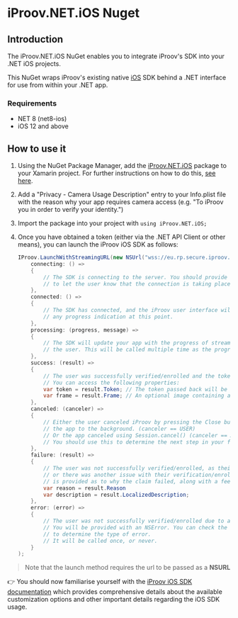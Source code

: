 # iProov.NET.iOS Nuget

## Introduction

The iProov.NET.iOS NuGet enables you to integrate iProov's SDK into your .NET iOS projects. 

This NuGet wraps iProov's existing native [iOS](https://github.com/iProov/ios) SDK behind a .NET interface for use from within your .NET app.

### Requirements

- NET 8 (net8-ios)
- iOS 12 and above


## How to use it

1. Using the NuGet Package Manager, add the [iProov.NET.iOS](https://www.nuget.org/packages/iProov.NET.iOS/) package to your Xamarin project. For further instructions on how to do this, [see here](https://learn.microsoft.com/en-us/nuget/consume-packages/install-use-packages-visual-studio).

2. Add a "Privacy - Camera Usage Description" entry to your Info.plist file with the reason why your app requires camera access (e.g. "To iProov you in order to verify your identity.")

3. Import the package into your project with `using iProov.NET.iOS;`

4. Once you have obtained a token (either via the .NET API Client or other means), you can launch the iProov iOS SDK as follows:

	```csharp
	IProov.LaunchWithStreamingURL(new NSUrl("wss://eu.rp.secure.iproov.me/ws"), token, new IPOptions(), // Substitute streaming URL as appropriate
		connecting: () =>
		{
			// The SDK is connecting to the server. You should provide an indeterminate progress indicator
			// to let the user know that the connection is taking place.
		},
		connected: () =>
		{
			// The SDK has connected, and the iProov user interface will now be displayed. You should hide
			// any progress indication at this point.
		},
		processing: (progress, message) =>
		{
			// The SDK will update your app with the progress of streaming to the server and authenticating
			// the user. This will be called multiple time as the progress updates.
		},
		success: (result) =>
		{
			// The user was successfully verified/enrolled and the token has been validated.
			// You can access the following properties:
			var token = result.Token; // The token passed back will be the same as the one passed in to the original call
			var frame = result.Frame; // An optional image containing a single frame of the user, if enabled for your service provider
		},
		canceled: (canceler) =>
		{
			// Either the user canceled iProov by pressing the Close button at the top left or sending
			// the app to the background. (canceler == USER)
			// Or the app canceled using Session.cancel() (canceler == APP).
			// You should use this to determine the next step in your flow.
		},
		failure: (result) =>
		{
			// The user was not successfully verified/enrolled, as their identity could not be verified,
			// or there was another issue with their verification/enrollment. A reason (as a string)
			// is provided as to why the claim failed, along with a feedback code from the back-end.
			var reason = result.Reason
			var description = result.LocalizedDescription;
		},
		error: (error) =>
		{
			// The user was not successfully verified/enrolled due to an error (e.g. lost internet connection).
			// You will be provided with an NSError. You can check the error code against the IPErrorCode constants
			// to determine the type of error.
			// It will be called once, or never.
		}
	);
	```
> Note that the launch method requires the url to be passed as a **NSURL** 
	
👉 You should now familiarise yourself with the [iProov iOS SDK documentation](https://github.com/iProov/ios) which provides comprehensive details about the available customization options and other important details regarding the iOS SDK usage.